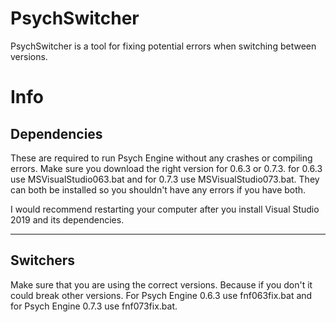 # PsychSwitcher
PsychSwitcher is a tool for fixing potential errors when switching between versions.


# Info 

## Dependencies

These are required to run Psych Engine without any crashes or compiling errors. Make sure you download the right version for 0.6.3 or 0.7.3.
for 0.6.3 use MSVisualStudio063.bat and for 0.7.3 use MSVisualStudio073.bat. They can both be installed so you shouldn't have any errors if you have both.

I would recommend restarting your computer after you install Visual Studio 2019 and its dependencies.

***

## Switchers

Make sure that you are using the correct versions. Because if you don't it could break other versions. For Psych Engine 0.6.3 use fnf063fix.bat and for Psych Engine 0.7.3 use fnf073fix.bat.





